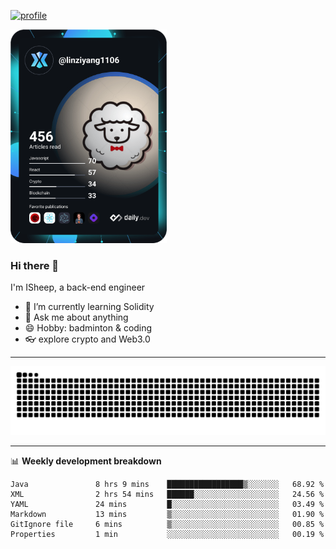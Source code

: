 [![profile](https://user-images.githubusercontent.com/54968314/208005045-e4b42f3b-833d-4242-bfcc-e764865553a2.svg)](https://www.calligrapher.ai/)

<a href="https://app.daily.dev/linziyang1106"><img src="/devcard.png" width="250" alt="ISheep's Dev Card"/></a>

### Hi there 🐏

I'm ISheep, a back-end engineer

- 🔭 I’m currently learning Solidity
- 💬 Ask me about anything
- 😄 Hobby: badminton & coding
- 👓 explore crypto and Web3.0

-------

![](https://raw.githubusercontent.com/ISheepp/ISheepp/output/github-contribution-grid-snake.svg)

-------

📊 **Weekly development breakdown**
<!--START_SECTION:waka-->

```text
Java               8 hrs 9 mins    █████████████████▒░░░░░░░   68.92 %
XML                2 hrs 54 mins   ██████░░░░░░░░░░░░░░░░░░░   24.56 %
YAML               24 mins         █░░░░░░░░░░░░░░░░░░░░░░░░   03.49 %
Markdown           13 mins         ▒░░░░░░░░░░░░░░░░░░░░░░░░   01.90 %
GitIgnore file     6 mins          ▒░░░░░░░░░░░░░░░░░░░░░░░░   00.85 %
Properties         1 min           ░░░░░░░░░░░░░░░░░░░░░░░░░   00.19 %
```

<!--END_SECTION:waka-->

